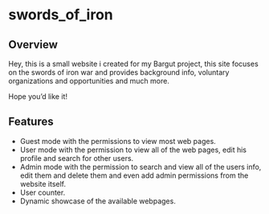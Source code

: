 # swords_of_iron

## Overview

Hey, this is a small website i created for my Bargut project, this site focuses on the swords of iron war and provides background info, voluntary organizations and opportunities and much more.

Hope you’d like it!

## Features
- Guest mode with the permissions to view most web pages.
- User mode with the permission to view all of the web pages, edit his profile and search for other users.
- Admin mode with the permission to search and view all of the users info, edit them and delete them and even add admin permissions from the website itself.
- User counter.
- Dynamic showcase of the available webpages.




  


